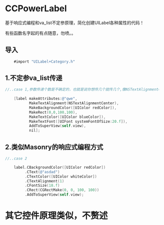 # CCPowerLabel
基于响应式编程和va_list不定参原理，简化创建UILabel各种属性的代码！

有些函数名字起的有点随意，勿喷。。

导入
---
```objective-c
    #import "UILabel+Category.h"
```

1.不定参va_list传递
---
```objective-c
//..case 1,参数传递个数是不确定的，也就是说你想传几个就传几个,像NSTextAlignmentCenter和@“qwe”并不依赖于函数传递，可以直接作为参数
    
    [label makeAttributes:@"qwe",
           MakeTextAlignment(NSTextAlignmentCenter),
           MakeBackgroundColor([UIColor redColor]),
           MakeRect(0,0,100,100),
           MakeTextColor([UIColor blueColor]),
           MakeTextFont([UIFont systemFontOfSize:20.f]),
           AddToSuperView(self.view),
           nil];

```

2.类似Masonry的响应式编程方式
---
```objective-c
//..case 2

    label.CBackgroundColor([UIColor redColor])
         .CText(@"asdad")
         .CTextColor([UIColor whiteColor])
         .CTextAlignment(1)
         .CFontSize(18.f)
         .CRect(CGRectMake(0, 0, 100, 100))
         .AddToSuperView(self.view);

```
其它控件原理类似，不赘述
===
